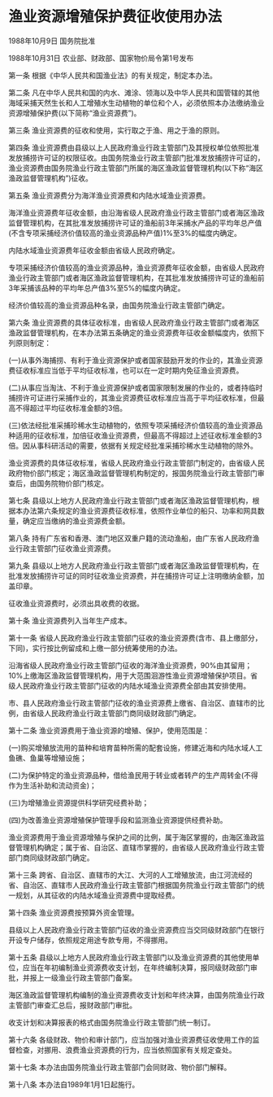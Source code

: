 # 渔业资源增殖保护费征收使用办法

1988年10月9日 国务院批准　

1988年10月31日 农业部、财政部、国家物价局令第1号发布　

<!-- INFO END -->

第一条 根据《中华人民共和国渔业法》的有关规定，制定本办法。

第二条 凡在中华人民共和国的内水、滩涂、领海以及中华人民共和国管辖的其他海域采捕天然生长和人工增殖水生动植物的单位和个人，必须依照本办法缴纳渔业资源增殖保护费(以下简称“渔业资源费”)。

第三条 渔业资源费的征收和使用，实行取之于渔、用之于渔的原则。

第四条 渔业资源费由县级以上人民政府渔业行政主管部门及其授权单位依照批准发放捕捞许可证的权限征收。由国务院渔业行政主管部门批准发放捕捞许可证的，渔业资源费由国务院渔业行政主管部门所属的海区渔政监督管理机构(以下称“海区渔政监督管理机构”)征收。

第五条 渔业资源费分为海洋渔业资源费和内陆水域渔业资源费。

海洋渔业资源费年征收金额，由沿海省级人民政府渔业行政主管部门或者海区渔政监督管理机构，在其批准发放捕捞许可证的渔船前3年采捕水产品的平均年总产值(不含专项采捕经济价值较高的渔业资源品种产值)1%至3%的幅度内确定。

内陆水域渔业资源费年征收金额由省级人民政府确定。

专项采捕经济价值较高的渔业资源品种，渔业资源费年征收金额，由省级人民政府渔业行政主管部门或者海区渔政监督管理机构，在其批准发放捕捞许可证的渔船前3年采捕该品种的平均年总产值3%至5%的幅度内确定。

经济价值较高的渔业资源品种名录，由国务院渔业行政主管部门确定。

第六条 渔业资源费的具体征收标准，由省级人民政府渔业行政主管部门或者海区渔政监督管理机构，在本办法第五条确定的渔业资源费年征收金额幅度内，依照下列原则制定：

(一)从事外海捕捞、有利于渔业资源保护或者国家鼓励开发的作业的，其渔业资源费征收标准应当低于平均征收标准，也可以在一定时期内免征渔业资源费。

(二)从事应当淘汰、不利于渔业资源保护或者国家限制发展的作业的，或者持临时捕捞许可证进行采捕作业的，其渔业资源费征收标准应当高于平均征收标准，但最高不得超过平均征收标准金额的3倍。

(三)依法经批准采捕珍稀水生动植物的，依照专项采捕经济价值较高的渔业资源品种适用的征收标准，加倍征收渔业资源费，但最高不得超过上述征收标准金额的3倍。因从事科研活动的需要，依据有关规定经批准采捕珍稀水生动植物的除外。

渔业资源费的具体征收标准，省级人民政府渔业行政主管部门制定的，由省级人民政府物价部门核定；海区渔政监督管理机构制定的，报国务院渔业行政主管部门审查后，由国务院物价部门核定。

第七条 县级以上地方人民政府渔业行政主管部门或者海区渔政监督管理机构，根据本办法第六条规定的渔业资源费征收标准，依照作业单位的船只、功率和网具数量，确定应当缴纳的渔业资源费金额。

第八条 持有广东省和香港、澳门地区双重户籍的流动渔船，由广东省人民政府渔业行政主管部门征收渔业资源费。

第九条 县级以上地方人民政府渔业行政主管部门或者海区渔政监督管理机构，在批准发放捕捞许可证的同时征收渔业资源费，并在捕捞许可证上注明缴纳金额，加盖印章。

征收渔业资源费时，必须出具收费的收据。

第十条 渔业资源费列入当年生产成本。

第十一条 省级人民政府渔业行政主管部门征收的渔业资源费(含市、县上缴部分，下同)，实行按比例留成和上缴一部分统筹使用的办法。

沿海省级人民政府渔业行政主管部门征收的海洋渔业资源费，90%由其留用；10%上缴海区渔政监督管理机构，用于大范围洄游性渔业资源增殖保护项目。省级人民政府渔业行政主管部门征收的内陆水域渔业资源费全部由其安排使用。

市、县人民政府渔业行政主管部门征收的渔业资源费上缴省、自治区、直辖市的比例，由省级人民政府渔业行政主管部门商同级财政部门确定。

第十二条 渔业资源费用于渔业资源的增殖、保护，使用范围是：

(一)购买增殖放流用的苗种和培育苗种所需的配套设施，修建近海和内陆水域人工鱼礁、鱼巢等增殖设施；

(二)为保护特定的渔业资源品种，借给渔民用于转业或者转产的生产周转金(不得作为生活补助和流动资金)；

(三)为增殖渔业资源提供科学研究经费补助；

(四)为改善渔业资源增殖保护管理手段和监测渔业资源提供经费补助。

渔业资源费用于渔业资源增殖与保护之间的比例，属于海区掌握的，由海区渔政监督管理机构确定；属于省、自治区、直辖市掌握的，由省级人民政府渔业行政主管部门商同级财政部门确定。

第十三条 跨省、自治区、直辖市的大江、大河的人工增殖放流，由江河流经的省、自治区、直辖市人民政府渔业行政主管部门根据国务院渔业行政主管部门的统一规划，从其征收的内陆水域渔业资源费中提取经费。

第十四条 渔业资源费按预算外资金管理。

县级以上人民政府渔业行政主管部门征收的渔业资源费应当交同级财政部门在银行开设专户储存，依照规定用途专款专用，不得挪用。

第十五条 县级以上地方人民政府渔业行政主管部门以及渔业资源费的其他使用单位，应当在年初编制渔业资源费收支计划，在年终编制决算，报同级财政部门审批，并报上一级渔业行政主管部门备案。

海区渔政监督管理机构编制的渔业资源费收支计划和年终决算，由国务院渔业行政主管部门审查汇总后，报财政部门审批。

收支计划和决算报表的格式由国务院渔业行政主管部门统一制订。

第十六条 各级财政、物价和审计部门，应当加强对渔业资源费征收使用工作的监督检查，对挪用、浪费渔业资源费的行为，应当依照国家有关规定查处。

第十七条 本办法由国务院渔业行政主管部门会同财政、物价部门解释。

第十八条 本办法自1989年1月1日起施行。